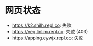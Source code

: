 # 网页状态
- https://k2.shilh.repl.co: 失败
- https://veg.linlim.repl.co: 失败 (403)
- https://apping.eywjx.repl.co: 失败
